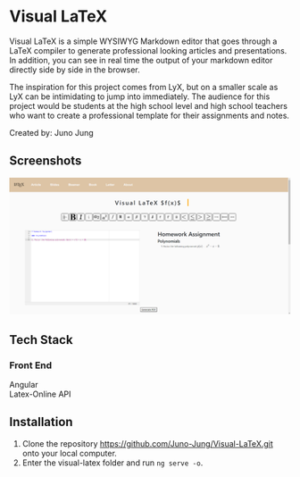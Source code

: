 # Visual LaTeX

Visual LaTeX is a simple WYSIWYG Markdown editor that goes through a LaTeX compiler to generate professional looking articles and presentations. In addition, you can see in real time the output of your markdown editor directly side by side in the browser. 

The inspiration for this project comes from LyX, but on a smaller scale as LyX can be intimidating to jump into immediately. The audience for this project would be students at the high school level and high school teachers who want to create a professional template for their assignments and notes.

Created by: Juno Jung

## Screenshots

![Visual LaTeX](/assets/Visual-LaTeX.png?raw=true "Visual LaTeX")

## Tech Stack

### Front End

Angular  
Latex-Online API

## Installation

1. Clone the repository https://github.com/Juno-Jung/Visual-LaTeX.git onto your local computer.
2. Enter the visual-latex folder and run <code>ng serve -o</code>.

